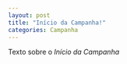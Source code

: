 ```yaml
---
layout: post
title: "Início da Campanha!"
categories: Campanha
---
```


Texto sobre o *Início da Campanha*
